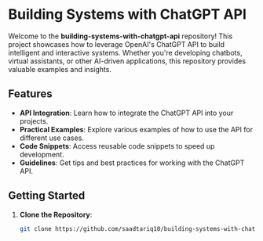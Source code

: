 # Building Systems with ChatGPT API

Welcome to the **building-systems-with-chatgpt-api** repository! This project showcases how to leverage OpenAI's ChatGPT API to build intelligent and interactive systems. Whether you're developing chatbots, virtual assistants, or other AI-driven applications, this repository provides valuable examples and insights.

## Features

- **API Integration**: Learn how to integrate the ChatGPT API into your projects.
- **Practical Examples**: Explore various examples of how to use the API for different use cases.
- **Code Snippets**: Access reusable code snippets to speed up development.
- **Guidelines**: Get tips and best practices for working with the ChatGPT API.

## Getting Started

1. **Clone the Repository**:
   ```bash
   git clone https://github.com/saadtariq10/building-systems-with-chatgpt-api.git
